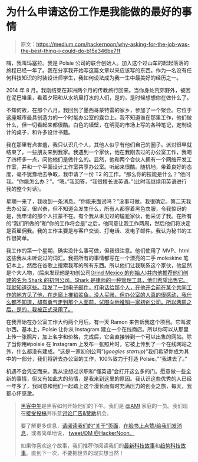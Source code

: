 # 为什么申请这份工作是我能做的最好的事情

> 原文：<https://medium.com/hackernoon/why-asking-for-the-job-was-the-best-thing-i-could-do-b15e346be71f>

嗨，我叫玛塞拉。我是 Polsie 公司的联合创始人。加入这个过山车的起起落落的旅程已经一年了。我在分享我开始写这篇文章以来应该写的东西。作为一名没有任何科技知识的时装设计师学生，我如何设法成为我一生中最美好的经历之一。

2014 年 8 月。我刚结束在非洲两个月的传教旅行回来。当你身处荒郊野外，被困在泥巴堆里，看着夕阳和从水坑里打水的人们，是的，是时候想想你在做什么了。

不知何故，在那个八月，我回到了墨西哥蒙特雷的家乡，参加了一个聚会。它位于这座城市最具创造力的一个时髦办公室的露台上。我不知道谁在那里工作，他们做什么，但一切看起来都很酷。白色的墙壁，在明亮的市场上写的各种笔记，定制设计的桌子，和许多设计书籍。

我在那里有点害羞，我只认识几个人，其他人似乎有他们自己的圈子。派对很早就结束了，一些朋友来到我家。我遇到一个家伙，他在我刚去过的办公室工作，我喝了四杯多一点，问他他们是做什么的。显然，他和两个合伙人拥有一个网络开发工作室，并和一个平面设计工作室共享办公室。听起来很酷。随机地，带着良好的态度，毫不犹豫地去争取，我申请了一份 T2 的工作。“那么你的技能是什么？”他问我。“你能怎么办？”。“嗯，”我回答，“我很擅长说英语。”(此时我继续用英语进行我的整个对话)。

星期一来了，我收到一条消息。“你能来面试吗？”没事可做，我很确定。第二天我去办公室，很兴奋，但不知道会发生什么，所有人都穿着黑色衣服，令我惊讶的是，我申请的那个人拉蒙不在。有个我从未见过的尴尬家伙，他采访了我。在所有的“我们所做的”和“你的工作将会是”之后，他同意让我工作两周，然后他们将决定是否雇佣我。我的工作主要是与客户交谈、打电话、发电子邮件。我认为秘书的工作很简单。

我工作的第一个星期，确实没什么事可做，但我很注意。他们使用了 MVP、html 这些我从未听说过的词汇。我把所有的事情都写在一个漂亮的二手 moleskine 笔记本上，然后在谷歌上搜索我写的所有东西。所以他们让我联系这个家伙，他显然是个大人物，(后来发现他是初创公司[Grind Mexico 的创始人)并向他推荐他们创建的名为 Shark 的初创公司。Shark 是律师的一种管理工具，他们希望出售它。我就知道这些。我发了一封电子邮件，打电话给那个人，在他开会前在某个共同工作的地方见了他，在走廊上推销鲨鱼，没人买账，但办公室的人真的很感动，我什么都不知道，却有勇气走到那个人面前，试图向他推销一家初创公司。所以两周之后，是的，我被正式录用了。](https://hackernoon.com/tagged/startup)

在我开始在办公室工作大约两个月后，有一天 Ramon 来告诉我这个项目。它叫波尔西。基本上，Polsie 让你从 Instagram 建立一个在线商店。所以你可以从那里上传一张照片，加上名字和价格，完成后，它会直接转到一个可以出售的网站。除了当你用#polsie 在 Instagram 上发布一张照片时，它被上传到了一个在线网站之外，什么都没有建成。“这是一家初创公司”(*googles startup*)“我们希望你成为其中的一部分，我们将辞去办公室的工作，100%致力于打造 Polsie。”“我进去了。”

机遇不会凭空而来。我从没想过求职和“懂英语”会打开这么多的门。愿意做一些全新的事情，但又有如此大的热情，是我来到这里的原因。我认识这些优秀的人已经一年多了，我同意和他们一起踏上这个漫长而有时充满压力的创业之旅，每天，我都心怀感激。

> [黑客中午](http://bit.ly/Hackernoon)是黑客如何开始他们的下午。我们是 [@AMI](http://bit.ly/atAMIatAMI) 家庭的一员。我们现在[接受投稿](http://bit.ly/hackernoonsubmission)并乐意[讨论广告&赞助](mailto:partners@amipublications.com)机会。
> 
> 要了解更多信息，[请阅读我们的“关于”页面](https://goo.gl/4ofytp)，[在脸书上点赞/给我们发消息](http://bit.ly/HackernoonFB)，或者简单地说， [tweet/DM @HackerNoon。](https://goo.gl/k7XYbx)
> 
> 如果你喜欢这个故事，我们推荐你阅读我们的[最新科技故事](http://bit.ly/hackernoonlatestt)和[趋势科技故事](https://hackernoon.com/trending)。直到下一次，不要把世界的现实想当然！